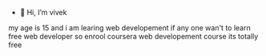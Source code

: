- 👋 Hi, I’m vivek 

my age is 15 and i am learing web developement 
if any one wan't to learn free web developer so enrool coursera web developement course its totally free

